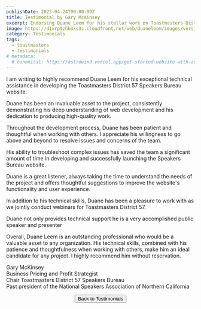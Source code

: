 ```yaml
---
publishDate: 2023-04-24T00:00:00Z
title: Testimonial by Gary McKinsey
excerpt: Endorsing Duane Leem for his stellar work on Toastmasters District 57's website - a true tech wizard and team player.
image: https://d1xrp9zhb3ks3c.cloudfront.net/web/duaneleem/images/version-2/blog-testimonial-gary-mckinsey-900x506.webp
category: Testimonials
tags:
  - toastmasters
  - testimonials
# metadata:
  # canonical: https://astrowind.vercel.app/get-started-website-with-astro-tailwind-css
---
```


I am writing to highly recommend Duane Leem for his exceptional technical assistance in developing the Toastmasters District 57 Speakers Bureau website.

Duane has been an invaluable asset to the project, consistently demonstrating his deep understanding of web development and his dedication to producing high-quality work.

Throughout the development process, Duane has been patient and thoughtful when working with others. I appreciate his willingness to go above and beyond to resolve issues and concerns of the team.

His ability to troubleshoot complex issues has saved the team a significant amount of time in developing and successfully launching the Speakers Bureau website.

Duane is a great listener, always taking the time to understand the needs of the project and offers thoughtful suggestions to improve the website&#39;s functionality and user experience.

In addition to his technical skills, Duane has been a pleasure to work with as we jointly conduct webinars for Toastmasters District 57.

Duane not only provides technical support he is a very accomplished public speaker and presenter

Overall, Duane Leem is an outstanding professional who would be a valuable asset to any organization. His technical skills, combined with his patience and thoughtfulness when working with others, make him an ideal candidate for any project. I highly recommend him without reservation.

Gary McKinsey <br />
Business Pricing and Profit Strategist <br />
Chair Toastmasters District 57 Speakers Bureau <br />
Past president of the National Speakers Association of Northern California

<p style="text-align: center;"><button type="button" class="rounded bg-stone-500 px-2 py-1 text-sm font-semibold text-white shadow-sm hover:bg-stone-600 focus-visible:outline focus-visible:outline-2 focus-visible:outline-offset-2 focus-visible:outline-stone-500" onclick="window.location.href='/#testimonials';">Back to Testimonials</button></p>